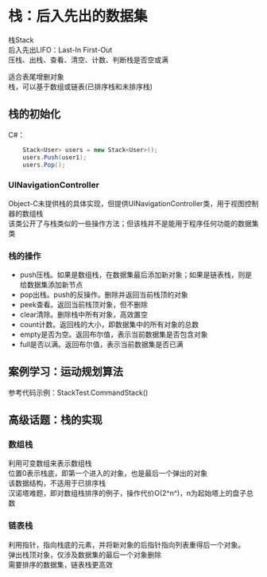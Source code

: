 ﻿# 栈：后入先出的数据集

栈Stack  
后入先出LIFO：Last-In First-Out  
压栈、出栈、查看、清空、计数、判断栈是否空或满  

适合表尾增删对象  
栈，可以基于数组或链表(已排序栈和未排序栈)  

## 栈的初始化

C#：

```csharp
    Stack<User> users = new Stack<User>();
    users.Push(user1);
    users.Pop();
```

### UINavigationController

Object-C未提供栈的具体实现，但提供UINavigationController类，用于视图控制器的数组栈  
该类公开了与栈类似的一些操作方法；但该栈并不是能用于程序任何功能的数据集类  

### 栈的操作

- push压栈。如果是数组栈，在数据集最后添加新对象；如果是链表栈，则是给数据集添加新节点  
- pop出栈。push的反操作。删除并返回当前栈顶的对象  
- peek查看。返回当前栈顶对象，但不删除  
- clear清除。删除栈中所有对象，高效置空  
- count计数。返回栈的大小，即数据集中的所有对象的总数
- empty是否为空。返回布尔值，表示当前数据集是否包含对象  
- full是否以满。返回布尔值，表示当前数据集是否已满  

## 案例学习：运动规划算法

参考代码示例：StackTest.CommandStack()  

## 高级话题：栈的实现

### 数组栈

利用可变数组来表示数组栈  
位置0表示栈底，即第一个进入的对象，也是最后一个弹出的对象  
该数据结构，不适用于已排序栈  
汉诺塔难题，即对数组栈排序的例子，操作代价O(2^n^)，n为起始塔上的盘子总数    

### 链表栈

利用指针，指向栈底的元素，并将新对象的后指针指向列表重得后一个对象。  
弹出栈顶对象，仅涉及数据集的最后一个对象删除  
需要排序的数据集，链表栈更高效  
